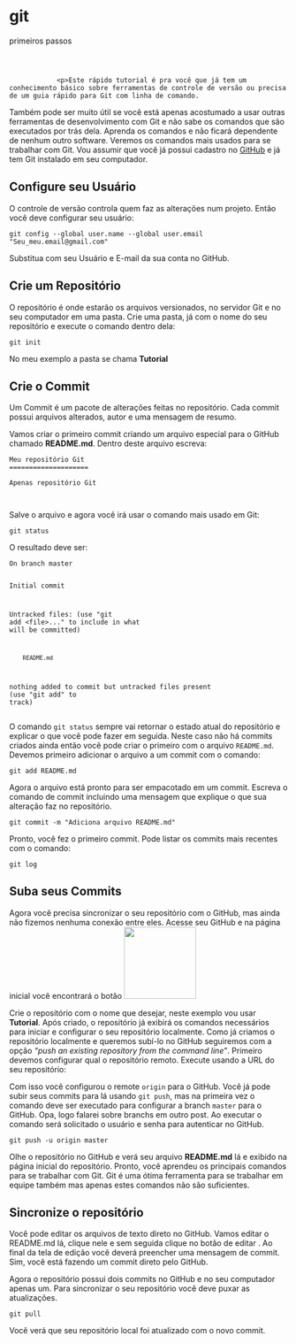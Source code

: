 # git
primeiros passos
<html lang="pt-br">
  <head>

     
<header class="intro-header" style="background-image: url('/img/git_start/header.png'); ">
    <div class="container">
        <div class="row">
            <div class="col-lg-8 col-lg-offset-2 col-md-10 col-md-offset-1">
            
                
                             


               
</header>

<!-- Post Content -->


				<p>Este rápido tutorial é pra você que já tem um conhecimento básico sobre ferramentas de controle de versão ou precisa de um guia rápido para Git com linha de comando.
Também pode ser muito útil se você está apenas acostumado a usar outras ferramentas de desenvolvimento com Git e não sabe os comandos que são executados por trás dela. Aprenda os comandos e não ficará dependente de nenhum outro software.
Veremos os comandos mais usados para se trabalhar com Git. Vou assumir que você já possui cadastro no <a href="https://github.com/">GitHub</a> e já tem Git instalado em seu computador.</p>

<h2 id="configure-seu-usuário">Configure seu Usuário</h2>

<p>O controle de versão controla quem faz as alterações num projeto. Então você deve configurar seu usuário:</p>

<div class="language-sh highlighter-rouge"><div class="highlight"><pre class="highlight"><code>git config <span class="nt">--global</span> user.name <span 
git config <span class="nt">--global</span> user.email <span class="s2">"Seu_meu.email@gmail.com"</span>
</code></pre></div></div>

<p>Substitua com seu Usuário e E-mail da sua conta no GitHub.</p>

<h2 id="crie-um-repositório">Crie um Repositório</h2>

<p>O repositório é onde estarão os arquivos versionados, no servidor Git e no seu computador em uma pasta.
Crie uma pasta, já com o nome do seu repositório e execute o comando dentro dela:</p>

<div class="language-sh highlighter-rouge"><div class="highlight"><pre class="highlight"><code>git init
</code></pre></div></div>
<p>No meu exemplo a pasta se chama <strong>Tutorial</strong></p>

<h2 id="crie-o-commit">Crie o Commit</h2>

<p>Um Commit é um pacote de alterações feitas no repositório. Cada commit possui arquivos alterados, autor e uma mensagem de resumo.</p>

<p>Vamos criar o primeiro commit criando um arquivo especial para o GitHub chamado <strong>README.md</strong>. Dentro deste arquivo escreva:</p>

<div class="language-markdown highlighter-rouge"><div class="highlight"><pre class="highlight"><code><span class="gu">Meu repositório Git
====================
</span>
Apenas repositório Git

</code></pre></div></div>

<p>Salve o arquivo e agora você irá usar o comando mais usado em Git:</p>

<div class="language-sh highlighter-rouge"><div class="highlight"><pre class="highlight"><code>git status
</code></pre></div></div>

<p>O resultado deve ser:</p>

<div class="language-sh highlighter-rouge"><div class="highlight"><pre class="highlight"><code>On branch master

Initial commit

Untracked files:
  <span class="o">(</span>use <span class="s2">"git add &lt;file&gt;..."</span> to include <span class="k">in </span>what will be committed<span class="o">)</span>

        README.md

nothing added to commit but untracked files present <span class="o">(</span>use <span class="s2">"git add"</span> to track<span class="o">)</span>
</code></pre></div></div>

<p>O comando <code class="highlighter-rouge">git status</code> sempre vai retornar o estado atual do repositório e explicar o que você pode fazer em seguida. 
Neste caso não há commits criados ainda então você pode criar o primeiro com o arquivo <code class="highlighter-rouge">README.md</code>.
Devemos primeiro adicionar o arquivo a um commit com o comando:</p>

<div class="language-sh highlighter-rouge"><div class="highlight"><pre class="highlight"><code>git add README.md
</code></pre></div></div>

<p>Agora o arquivo está pronto para ser empacotado em um commit.
Escreva o comando de commit incluindo uma mensagem que explique o que sua alteração faz no repositório.</p>

<div class="language-sh highlighter-rouge"><div class="highlight"><pre class="highlight"><code>git commit <span class="nt">-m</span> <span class="s2">"Adiciona arquivo README.md"</span>
</code></pre></div></div>

<p>Pronto, você fez o primeiro commit. Pode listar os commits mais recentes com o comando:</p>

<div class="language-sh highlighter-rouge"><div class="highlight"><pre class="highlight"><code>git log
</code></pre></div></div>

<h2 id="suba-seus-commits">Suba seus Commits</h2>

<p>Agora você precisa sincronizar o seu repositório com o GitHub, mas ainda não fizemos nenhuma conexão entre eles.
Acesse seu GitHub e na página inicial você encontrará o botão <img src="/img/git_start/newrepo.png" class="inline img-responsive" width="130px"></p>

<p>Crie o repositório com o nome que desejar, neste exemplo vou usar <strong>Tutorial</strong>.
Após criado, o repositório já exibirá os comandos necessários para iniciar e configurar o seu repositório localmente.
Como já criamos o repositório localmente e queremos subí-lo no GitHub seguiremos com a opção <em>“push an existing repository from the command line”</em>.
Primeiro devemos configurar qual o repositório remoto. Execute usando a URL do seu repositório:</p>


<p>Com isso você configurou o remote <code class="highlighter-rouge">origin</code> para o GitHub. Você já pode subir seus commits para lá usando <code class="highlighter-rouge">git push</code>, mas na primeira vez o comando deve ser executado para configurar a branch <code class="highlighter-rouge">master</code> para o GitHub. Opa, logo falarei sobre branchs em outro post. Ao executar o comando será solicitado o usuário e senha para autenticar no GitHub.</p>

<div class="language-sh highlighter-rouge"><div class="highlight"><pre class="highlight"><code>git push <span class="nt">-u</span> origin master
</code></pre></div></div>

<p>Olhe o repositório no GitHub e verá seu arquivo <strong>README.md</strong> lá e exibido na página inicial do repositório.
Pronto, você aprendeu os principais comandos para se trabalhar com Git. Git é uma ótima ferramenta para se trabalhar em equipe também mas apenas estes comandos não são suficientes.</p>

<h2 id="sincronize-o-repositório">Sincronize o repositório</h2>

<p>Você pode editar os arquivos de texto direto no GitHub. Vamos editar o README.md lá, clique nele e sem seguida clique no botão de editar <i class="fa fa-pencil"></i>.
Ao final da tela de edição você deverá preencher uma mensagem de commit. Sim, você está fazendo um commit direto pelo GitHub.</p>

<p>Agora o repositório possui dois commits no GitHub e no seu computador apenas um. Para sincronizar o seu repositório você deve puxar as atualizações.</p>

<div class="language-sh highlighter-rouge"><div class="highlight"><pre class="highlight"><code>git pull
</code></pre></div></div>
<p>Você verá que seu repositório local foi atualizado com o novo commit.</p>

</html>
